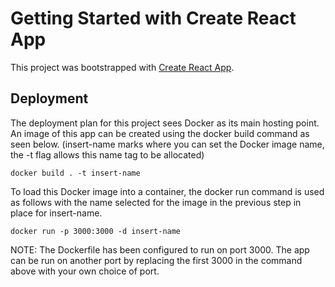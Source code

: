 # Getting Started with Create React App

This project was bootstrapped with [Create React App](https://github.com/facebook/create-react-app).

## Deployment

The deployment plan for this project sees Docker as its main hosting point. An image of this app can be created using the docker build command as seen below. (insert-name marks where you can set the Docker image name, the -t flag allows this name tag to be allocated)

```
docker build . -t insert-name
```

To load this Docker image into a container, the docker run command is used as follows with the name selected for the image in the previous step in place for insert-name.

```
docker run -p 3000:3000 -d insert-name
```

NOTE: The Dockerfile has been configured to run on port 3000. The app can be run on another port by replacing the first 3000 in the command above with your own choice of port.
